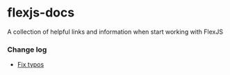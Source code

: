 # flexjs-docs
A collection of helpful links and information when start working with FlexJS


### Change log

* [Fix typos](https://github.com/ok-at-github/flexjs-docs/wiki/Adapting-HTML-CSS-JS-project/_compare/d783fe699c4c3828d255114bc82c096919960a3e...5343c0e0738e47eee6d5c88cb319a7ed8d5fcdc1)



